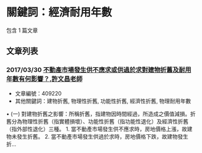 # 關鍵詞：經濟耐用年數

包含 1 篇文章

## 文章列表

### 2017/03/30 [不動產市場發生供不應求或供過於求對建物折舊及耐用年數有何影響？,許文昌老師](../../articles/409220_%E4%B8%8D%E5%8B%95%E7%94%A2%E5%B8%82%E5%A0%B4%E7%99%BC%E7%94%9F%E4%BE%9B%E4%B8%8D%E6%87%89%E6%B1%82%E6%88%96%E4%BE%9B%E9%81%8E%E6%96%BC%E6%B1%82%E5%B0%8D%E5%BB%BA%E7%89%A9%E6%8A%98%E8%88%8A%E5%8F%8A%E8%80%90%E7%94%A8%E5%B9%B4%E6%95%B8%E6%9C%89%E4%BD%95%E5%BD%B1%E9%9F%BF%EF%BC%9F%2C%E8%A8%B1%E6%96%87%E6%98%8C%E8%80%81%E5%B8%AB.md)
- 文章編號：409220
- 其他關鍵詞：建物折舊, 物理性折舊, 功能性折舊, 經濟性折舊, 物理耐用年數

• (一) 對建物折舊之影響：所稱折舊，指建物因時間經過，所造成之價值減損。折舊分為物理性折舊（指實體損壞）、功能性折舊（指功能性退化）及經濟性折舊（指外部性退化）三種。 1. 當不動產市場發生供不應求時，房地價格上漲，故建物未發生折舊。 2. 當不動產市場發生供過於求時，房地價格下跌，故建物發生折...
